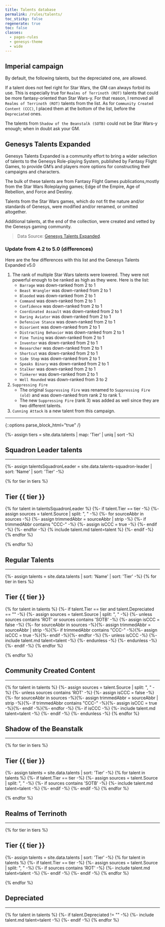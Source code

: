 ```yaml
---
title: Talents database
permalink: /rules/talents/
toc_sticky: false
regenerate: true
toc: false
classes: 
  - pages-rules
  - genesys-theme
  - wide
---
```


## Imperial campaign

By default, the following talents, but the depreciated one, are allowed.

If a talent does not feel right for Star Wars, the GM can always forbid its use.
This is especially true for `Realms of Terrinoth (ROT)` talents that could be more fantasy-oriented than Star Wars-y.
For that reason, I removed all `Realms of Terrinoth (ROT)` talents from the list.
As for `Community Created Content (CCC)`, I placed them at the bottom of the list, before the `Depreciated` ones.

The talents from `Shadow of the Beanstalk (SOTB)` could not be Star Wars-y enough; when in doubt ask your GM.

## Genesys Talents Expanded

Genesys Talents Expanded is a community effort to bring a wider selection of talents to the Genesys Role-playing System, published by Fantasy Flight Games, to provide GM’s and players more options for constructing their campaigns and characters.

The bulk of these talents are from Fantasy Flight Games publications,mostly from the Star Wars Roleplaying games; Edge of the Empire, Age of Rebellion, and Force and Destiny.

Talents from the Star Wars games, which do not fit the nature and/or standards of Genesys, were modified and/or renamed, or omitted altogether.

Additional talents, at the end of the collection, were created and vetted by the Genesys gaming community.

> Data Source: [Genesys Talents Expanded](https://community.fantasyflightgames.com/topic/265863-genesys-talents-expanded/).

### Update from 4.2 to 5.0 (differences)

Here are the few differences with this list and the Genesys Talents Expanded v5.0

1. The rank of multiple Star Wars talents were lowered. They were not powerful enough to be ranked as high as they were. Here is the list:
    - `Barrage` was down-ranked from 2 to 1
    - `Beast Wrangler` was down-ranked from 2 to 1
    - `Blooded` was down-ranked from 2 to 1
    - `Command` was down-ranked from 2 to 1
    - `Confidence` was down-ranked from 2 to 1
    - `Coordinated Assault` was down-ranked from 2 to 1
    - `Daring Aviator` was down-ranked from 2 to 1
    - `Defensive Stance` was down-ranked from 2 to 1
    - `Disorient` was down-ranked from 2 to 1
    - `Distracting Behavior` was down-ranked from 2 to 1
    - `Fine Tuning` was down-ranked from 2 to 1
    - `Inventor` was down-ranked from 2 to 1
    - `Researcher` was down-ranked from 2 to 1
    - `Shortcut` was down-ranked from 2 to 1
    - `Side Step` was down-ranked from 2 to 1
    - `Speaks Binary` was down-ranked from 2 to 1
    - `Stalker` was down-ranked from 2 to 1
    - `Tinkerer` was down-ranked from 2 to 1
    - `Well Rounded` was down-ranked from 3 to 2
2. `Suppressing Fire`
    - The original `Suppressing Fire` was renamed to `Suppressing Fire (old)` and was down-ranked from rank 2 to rank 1.
    - The new `Suppressing Fire` (rank 3) was added as well since they are two different talents.
3. `Cunning Attack` is a new talent from this campaign.

<hr>

{::options parse_block_html="true" /}
<section class="talents">

{%- assign tiers = site.data.talents | map: 'Tier' | uniq | sort -%}

# Squadron Leader talents
<hr>

{%- assign talentsSquadronLeader = site.data.talents-squadron-leader | sort: 'Name' | sort: 'Tier' -%}

{% for tier in tiers %}

## Tier {{ tier }}

{% for talent in talentsSquadronLeader %}
    {%- if talent.Tier == tier -%}
        {%- assign sources = talent.Source | split: ", " -%}
        {%- for sourceAbbr in sources -%}
            {%- assign trimmedAbbr = sourceAbbr | strip -%}
            {%- if trimmedAbbr contains "CCC-" -%}
                {%- assign isCCC = true -%}
            {%- endif -%}
        {%- endfor -%}
        {% include talent.md talent=talent %}
    {%- endif -%}
{% endfor %}

{% endfor %}

</section>
<section class="talents two-columns">

# Regular Talents
<hr>

{%- assign talents = site.data.talents | sort: 'Name' | sort: 'Tier' -%}
{% for tier in tiers %}

## Tier {{ tier }}

{% for talent in talents %}
    {%- if talent.Tier == tier and talent.Depreciated == "" -%}
        {%- assign sources = talent.Source | split: ", " -%}
        {%- unless sources contains 'ROT' or sources contains 'SOTB' -%}
            {%- assign isCCC = false -%}
            {%- for sourceAbbr in sources -%}{%- assign trimmedAbbr = sourceAbbr | strip -%}{%- if trimmedAbbr contains "CCC-" -%}{%- assign isCCC = true -%}{%- endif -%}{%- endfor -%}
            {%- unless isCCC -%}
                {%- include talent.md talent=talent -%}
            {%- endunless -%}
        {%- endunless -%}
    {%- endif -%}
{% endfor %}

{% endfor %}

## Community Created Content
<hr>

{% for talent in talents %}
    {%- assign sources = talent.Source | split: ", " -%}
    {%- unless sources contains 'ROT' -%}
        {%- assign isCCC = false -%}
        {%- for sourceAbbr in sources -%}{%- assign trimmedAbbr = sourceAbbr | strip -%}{%- if trimmedAbbr contains "CCC-" -%}{%- assign isCCC = true -%}{%- endif -%}{%- endfor -%}
        {%- if isCCC -%}
            {%- include talent.md talent=talent -%}
        {%- endif -%}
    {%- endunless -%}
{% endfor %}

## Shadow of the Beanstalk
<hr>

{% for tier in tiers %}

## Tier {{ tier }}

{%- assign talents = site.data.talents | sort: 'Tier' -%}
{% for talent in talents %}
    {%- if talent.Tier == tier -%}
        {%- assign sources = talent.Source | split: ", " -%}
        {%- if sources contains 'SOTB' -%}
            {%- include talent.md talent=talent -%}
        {%- endif -%}
    {%- endif -%}
{% endfor %}

{% endfor %}

## Realms of Terrinoth
<hr>

{% for tier in tiers %}

## Tier {{ tier }}

{%- assign talents = site.data.talents | sort: 'Tier' -%}
{% for talent in talents %}
    {%- if talent.Tier == tier -%}
        {%- assign sources = talent.Source | split: ", " -%}
        {%- if sources contains 'ROT' -%}
            {%- include talent.md talent=talent -%}
        {%- endif -%}
    {%- endif -%}
{% endfor %}

{% endfor %}

## Depreciated
<hr>

{% for talent in talents %}
    {%- if talent.Depreciated != "" -%}
        {%- include talent.md talent=talent -%}
    {%- endif -%}
{% endfor %}

</section>
